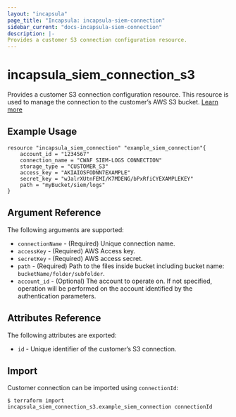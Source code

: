 ```yaml
---
layout: "incapsula"
page_title: "Incapsula: incapsula-siem-connection"
sidebar_current: "docs-incapsula-siem-connection"
description: |-
Provides a customer S3 connection configuration resource.
---
```


# incapsula_siem_connection_s3

Provides a customer S3 connection configuration resource.
This resource is used to manage the connection to the customer’s AWS S3 bucket.
[Learn more](https://docs.imperva.com/bundle/cloud-application-security/page/siem-log-configuration.htm)

## Example Usage

```hcl
resource "incapsula_siem_connection" "example_siem_connection"{
	account_id = "1234567"
	connection_name = "CWAF SIEM-LOGS CONNECTION"
	storage_type = "CUSTOMER_S3"
  	access_key = "AKIAIOSFODNN7EXAMPLE"
  	secret_key = "wJalrXUtnFEMI/K7MDENG/bPxRfiCYEXAMPLEKEY"
  	path = "myBucket/siem/logs"
}
```

## Argument Reference

The following arguments are supported:

* `connectionName` - (Required) Unique connection name.
* `accessKey` - (Required) AWS Access key.
* `secretKey` - (Required) AWS access secret.
* `path` - (Required) Path to the files inside bucket including bucket name: `bucketName/folder/subfolder`.
* `account_id` - (Optional) The account to operate on. If not specified, operation will be performed on the account identified by the authentication parameters.

## Attributes Reference

The following attributes are exported:

* `id` - Unique identifier of the customer’s S3 connection.

## Import

Customer connection  can be imported using `connectionId`:

```
$ terraform import incapsula_siem_connection_s3.example_siem_connection connectionId
```